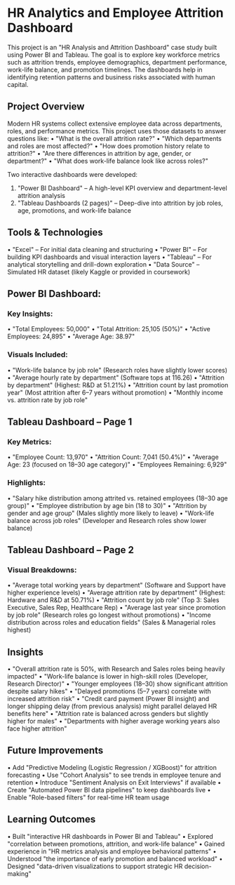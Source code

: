 
# HR Analytics and Employee Attrition Dashboard
This project is an "HR Analysis and Attrition Dashboard" case study built using Power BI and Tableau. The goal is to explore key workforce metrics such as attrition trends, employee demographics, department performance, work-life balance, and promotion timelines. The dashboards help in identifying retention patterns and business risks associated with human capital.

## Project Overview
Modern HR systems collect extensive employee data across departments, roles, and performance metrics. This project uses those datasets to answer questions like:
• "What is the overall attrition rate?"
• "Which departments and roles are most affected?"
• "How does promotion history relate to attrition?"
• "Are there differences in attrition by age, gender, or department?"
• "What does work-life balance look like across roles?"

Two interactive dashboards were developed:
1. "Power BI Dashboard" – A high-level KPI overview and department-level attrition analysis
2. "Tableau Dashboards (2 pages)" – Deep-dive into attrition by job roles, age, promotions, and work-life balance

## Tools & Technologies
• "Excel" – For initial data cleaning and structuring
• "Power BI" – For building KPI dashboards and visual interaction layers
• "Tableau" – For analytical storytelling and drill-down exploration
• "Data Source" – Simulated HR dataset (likely Kaggle or provided in coursework)

## Power BI Dashboard:

### Key Insights:
• "Total Employees: 50,000"
• "Total Attrition: 25,105 (50%)"
• "Active Employees: 24,895"
• "Average Age: 38.97"

### Visuals Included:
• "Work-life balance by job role" (Research roles have slightly lower scores)
• "Average hourly rate by department" (Software tops at 116.26)
• "Attrition by department" (Highest: R\&D at 51.21%)
• "Attrition count by last promotion year" (Most attrition after 6–7 years without promotion)
• "Monthly income vs. attrition rate by job role"

## Tableau Dashboard – Page 1
### Key Metrics:
• "Employee Count: 13,970"
• "Attrition Count: 7,041 (50.4%)"
• "Average Age: 23 (focused on 18–30 age category)"
• "Employees Remaining: 6,929"

### Highlights:
• "Salary hike distribution among attrited vs. retained employees (18–30 age group)"
• "Employee distribution by age bin (18 to 30)"
• "Attrition by gender and age group" (Males slightly more likely to leave)
• "Work-life balance across job roles" (Developer and Research roles show lower balance)

## Tableau Dashboard – Page 2
### Visual Breakdowns:
• "Average total working years by department" (Software and Support have higher experience levels)
• "Average attrition rate by department" (Highest: Hardware and R\&D at 50.71%)
• "Attrition count by job role" (Top 3: Sales Executive, Sales Rep, Healthcare Rep)
• "Average last year since promotion by job role" (Research roles go longest without promotions)
• "Income distribution across roles and education fields" (Sales & Managerial roles highest)

## Insights
• "Overall attrition rate is 50%, with Research and Sales roles being heavily impacted"
• "Work-life balance is lower in high-skill roles (Developer, Research Director)"
• "Younger employees (18–30) show significant attrition despite salary hikes"
• "Delayed promotions (5–7 years) correlate with increased attrition risk"
• "Credit card payment (Power BI insight) and longer shipping delay (from previous analysis) might parallel delayed HR benefits here"
• "Attrition rate is balanced across genders but slightly higher for males"
• "Departments with higher average working years also face higher attrition"

## Future Improvements
• Add "Predictive Modeling (Logistic Regression / XGBoost)" for attrition forecasting
• Use "Cohort Analysis" to see trends in employee tenure and retention
• Introduce "Sentiment Analysis on Exit Interviews" if available
• Create "Automated Power BI data pipelines" to keep dashboards live
• Enable "Role-based filters" for real-time HR team usage

## Learning Outcomes
• Built "interactive HR dashboards in Power BI and Tableau"
• Explored "correlation between promotions, attrition, and work-life balance"
• Gained experience in "HR metrics analysis and employee behavioral patterns"
• Understood "the importance of early promotion and balanced workload"
• Designed "data-driven visualizations to support strategic HR decision-making"

